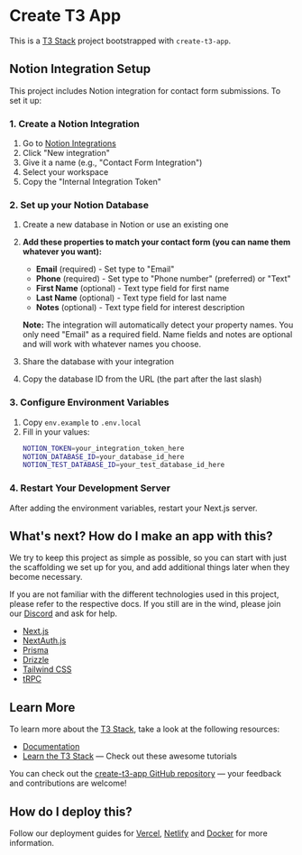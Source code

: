 # Create T3 App

This is a [T3 Stack](https://create.t3.gg/) project bootstrapped with `create-t3-app`.

## Notion Integration Setup

This project includes Notion integration for contact form submissions. To set it up:

### 1. Create a Notion Integration
1. Go to [Notion Integrations](https://www.notion.so/my-integrations)
2. Click "New integration"
3. Give it a name (e.g., "Contact Form Integration")
4. Select your workspace
5. Copy the "Internal Integration Token"

### 2. Set up your Notion Database
1. Create a new database in Notion or use an existing one
2. **Add these properties to match your contact form (you can name them whatever you want):**
   - **Email** (required) - Set type to "Email"
   - **Phone** (required) - Set type to "Phone number" (preferred) or "Text"
   - **First Name** (optional) - Text type field for first name
   - **Last Name** (optional) - Text type field for last name
   - **Notes** (optional) - Text type field for interest description
   
   **Note:** The integration will automatically detect your property names. You only need "Email" as a required field. Name fields and notes are optional and will work with whatever names you choose.
3. Share the database with your integration
4. Copy the database ID from the URL (the part after the last slash)

### 3. Configure Environment Variables
1. Copy `env.example` to `.env.local`
2. Fill in your values:
   ```bash
   NOTION_TOKEN=your_integration_token_here
   NOTION_DATABASE_ID=your_database_id_here
   NOTION_TEST_DATABASE_ID=your_test_database_id_here
   ```

### 4. Restart Your Development Server
After adding the environment variables, restart your Next.js server.

## What's next? How do I make an app with this?

We try to keep this project as simple as possible, so you can start with just the scaffolding we set up for you, and add additional things later when they become necessary.

If you are not familiar with the different technologies used in this project, please refer to the respective docs. If you still are in the wind, please join our [Discord](https://t3.gg/discord) and ask for help.

- [Next.js](https://nextjs.org)
- [NextAuth.js](https://next-auth.js.org)
- [Prisma](https://prisma.io)
- [Drizzle](https://orm.drizzle.team)
- [Tailwind CSS](https://tailwindcss.com)
- [tRPC](https://trpc.io)

## Learn More

To learn more about the [T3 Stack](https://create.t3.gg/), take a look at the following resources:

- [Documentation](https://create.t3.gg/)
- [Learn the T3 Stack](https://create.t3.gg/en/faq#what-learning-resources-are-currently-available) — Check out these awesome tutorials

You can check out the [create-t3-app GitHub repository](https://github.com/t3-oss/create-t3-app) — your feedback and contributions are welcome!

## How do I deploy this?

Follow our deployment guides for [Vercel](https://create.t3.gg/en/deployment/vercel), [Netlify](https://create.t3.gg/en/deployment/netlify) and [Docker](https://create.t3.gg/en/deployment/docker) for more information.
